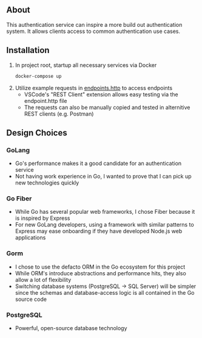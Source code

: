 ## About
This authentication service can inspire a more build out authentication system. It allows clients access to common authentication use cases.
## Installation

1. In project root, startup all necessary services via Docker
   ```sh
   docker-compose up
   ```
2. Utilize example requests in [endpoints.http](./endpoints.http) to access endpoints
   - VSCode's "REST Client" extension allows easy testing via the endpoint.http file
   - The requests can also be manually copied and tested in alternitive REST clients (e.g. Postman)

## Design Choices
### GoLang 
- Go's performance makes it a good candidate for an authentication service
- Not having work experience in Go, I wanted to prove that I can pick up new technologies quickly
### Go Fiber
- While Go has several popular web frameworks, I chose Fiber because it is inspired by Express 
- For new GoLang developers, using a framework with similar patterns to Express may ease onboarding if they have developed Node.js web applications
### Gorm
- I chose to use the defacto ORM in the Go ecosystem for this project
- While ORM's introduce abstractions and performance hits, they also allow a lot of flexibility 
- Switching database systems (PostgreSQL -> SQL Server) will be simpler since the schemas and database-access logic is all contained in the Go source code
### PostgreSQL
- Powerful, open-source database technology



